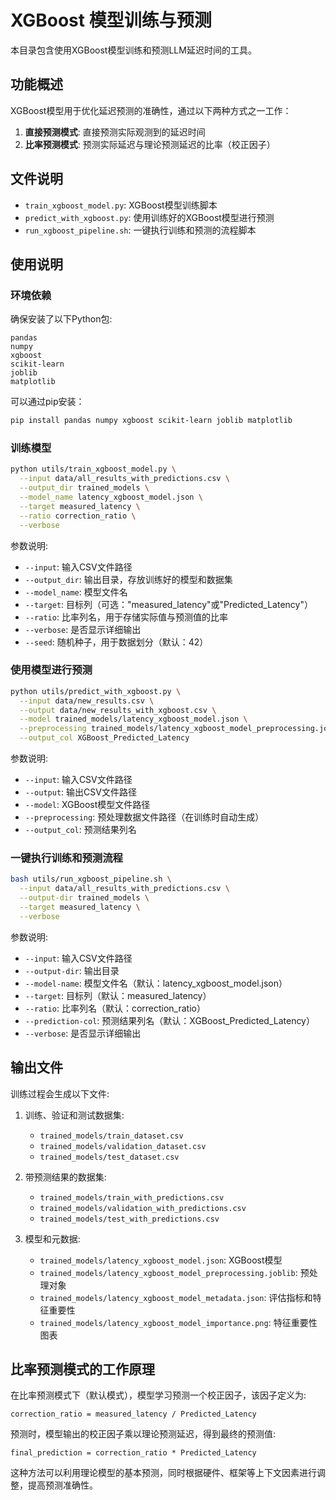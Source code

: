 # XGBoost 模型训练与预测

本目录包含使用XGBoost模型训练和预测LLM延迟时间的工具。

## 功能概述

XGBoost模型用于优化延迟预测的准确性，通过以下两种方式之一工作：

1. **直接预测模式**: 直接预测实际观测到的延迟时间
2. **比率预测模式**: 预测实际延迟与理论预测延迟的比率（校正因子）

## 文件说明

- `train_xgboost_model.py`: XGBoost模型训练脚本
- `predict_with_xgboost.py`: 使用训练好的XGBoost模型进行预测
- `run_xgboost_pipeline.sh`: 一键执行训练和预测的流程脚本

## 使用说明

### 环境依赖

确保安装了以下Python包:
```
pandas
numpy
xgboost
scikit-learn
joblib
matplotlib
```

可以通过pip安装：
```bash
pip install pandas numpy xgboost scikit-learn joblib matplotlib
```

### 训练模型

```bash
python utils/train_xgboost_model.py \
  --input data/all_results_with_predictions.csv \
  --output_dir trained_models \
  --model_name latency_xgboost_model.json \
  --target measured_latency \
  --ratio correction_ratio \
  --verbose
```

参数说明:
- `--input`: 输入CSV文件路径
- `--output_dir`: 输出目录，存放训练好的模型和数据集
- `--model_name`: 模型文件名
- `--target`: 目标列（可选："measured_latency"或"Predicted_Latency"）
- `--ratio`: 比率列名，用于存储实际值与预测值的比率
- `--verbose`: 是否显示详细输出
- `--seed`: 随机种子，用于数据划分（默认：42）

### 使用模型进行预测

```bash
python utils/predict_with_xgboost.py \
  --input data/new_results.csv \
  --output data/new_results_with_xgboost.csv \
  --model trained_models/latency_xgboost_model.json \
  --preprocessing trained_models/latency_xgboost_model_preprocessing.joblib \
  --output_col XGBoost_Predicted_Latency
```

参数说明:
- `--input`: 输入CSV文件路径
- `--output`: 输出CSV文件路径
- `--model`: XGBoost模型文件路径
- `--preprocessing`: 预处理数据文件路径（在训练时自动生成）
- `--output_col`: 预测结果列名

### 一键执行训练和预测流程

```bash
bash utils/run_xgboost_pipeline.sh \
  --input data/all_results_with_predictions.csv \
  --output-dir trained_models \
  --target measured_latency \
  --verbose
```

参数说明:
- `--input`: 输入CSV文件路径
- `--output-dir`: 输出目录
- `--model-name`: 模型文件名（默认：latency_xgboost_model.json）
- `--target`: 目标列（默认：measured_latency）
- `--ratio`: 比率列名（默认：correction_ratio）
- `--prediction-col`: 预测结果列名（默认：XGBoost_Predicted_Latency）
- `--verbose`: 是否显示详细输出

## 输出文件

训练过程会生成以下文件:

1. 训练、验证和测试数据集:
   - `trained_models/train_dataset.csv`
   - `trained_models/validation_dataset.csv`
   - `trained_models/test_dataset.csv`

2. 带预测结果的数据集:
   - `trained_models/train_with_predictions.csv`
   - `trained_models/validation_with_predictions.csv`
   - `trained_models/test_with_predictions.csv`

3. 模型和元数据:
   - `trained_models/latency_xgboost_model.json`: XGBoost模型
   - `trained_models/latency_xgboost_model_preprocessing.joblib`: 预处理对象
   - `trained_models/latency_xgboost_model_metadata.json`: 评估指标和特征重要性
   - `trained_models/latency_xgboost_model_importance.png`: 特征重要性图表

## 比率预测模式的工作原理

在比率预测模式下（默认模式），模型学习预测一个校正因子，该因子定义为:

```
correction_ratio = measured_latency / Predicted_Latency
```

预测时，模型输出的校正因子乘以理论预测延迟，得到最终的预测值:

```
final_prediction = correction_ratio * Predicted_Latency
```

这种方法可以利用理论模型的基本预测，同时根据硬件、框架等上下文因素进行调整，提高预测准确性。 